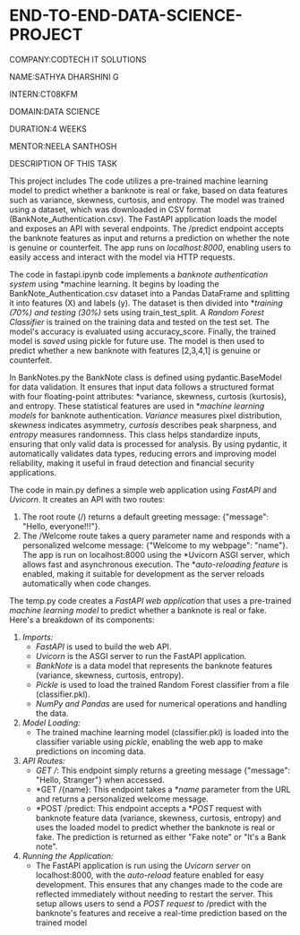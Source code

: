 # END-TO-END-DATA-SCIENCE-PROJECT

COMPANY:CODTECH IT SOLUTIONS

NAME:SATHYA DHARSHINI G

INTERN:CT08KFM

DOMAIN:DATA SCIENCE

DURATION:4 WEEKS

MENTOR:NEELA SANTHOSH

DESCRIPTION OF THIS TASK

This project includes The code utilizes a pre-trained machine learning model to predict whether a banknote is real or fake, based on data features such as variance, skewness, curtosis, and entropy. The model was trained using a dataset, which was downloaded in CSV format (BankNote_Authentication.csv). The FastAPI application loads the model and exposes an API with several endpoints. The /predict endpoint accepts the banknote features as input and returns a prediction on whether the note is genuine or counterfeit. The app runs on *localhost:8000*, enabling users to easily access and interact with the model via HTTP requests.

The code in fastapi.ipynb code implements a *banknote authentication system* using *machine learning. It begins by loading the BankNote_Authentication.csv dataset into a Pandas DataFrame and splitting it into features (X) and labels (y). The dataset is then divided into **training (70%) and testing (30%)* sets using train_test_split. A *Random Forest Classifier* is trained on the training data and tested on the test set. The model's accuracy is evaluated using accuracy_score. Finally, the trained model is *saved* using pickle for future use. The model is then used to predict whether a new banknote with features [2,3,4,1] is genuine or counterfeit.

In BankNotes.py the BankNote class is defined using pydantic.BaseModel for data validation. It ensures that input data follows a structured format with four floating-point attributes: *variance, skewness, curtosis (kurtosis), and entropy. These statistical features are used in **machine learning models* for banknote authentication. *Variance* measures pixel distribution, *skewness* indicates asymmetry, *curtosis* describes peak sharpness, and *entropy* measures randomness. This class helps standardize inputs, ensuring that only valid data is processed for analysis. By using pydantic, it automatically validates data types, reducing errors and improving model reliability, making it useful in fraud detection and financial security applications.

The code in main.py defines a simple web application using *FastAPI* and *Uvicorn*. It creates an API with two routes:  
1. The root route (/) returns a default greeting message: {"message": "Hello, everyone!!!"}.  
2. The /Welcome route takes a query parameter name and responds with a personalized welcome message: {"Welcome to my webpage": "name"}.  
The app is run on localhost:8000 using the *Uvicorn ASGI server, which allows fast and asynchronous execution. The **auto-reloading feature* is enabled, making it suitable for development as the server reloads automatically when code changes.

The temp.py code creates a *FastAPI web application* that uses a pre-trained *machine learning model* to predict whether a banknote is real or fake. Here's a breakdown of its components:
1. *Imports:*
   - *FastAPI* is used to build the web API.
   - *Uvicorn* is the ASGI server to run the FastAPI application.
   - *BankNote* is a data model that represents the banknote features (variance, skewness, curtosis, entropy).
   - *Pickle* is used to load the trained Random Forest classifier from a file (classifier.pkl).
   - *NumPy and Pandas* are used for numerical operations and handling the data.
2. *Model Loading:*
   - The trained machine learning model (classifier.pkl) is loaded into the classifier variable using *pickle*, enabling the web app to make predictions on incoming data.
3. *API Routes:*
   - *GET /*: This endpoint simply returns a greeting message {"message": "Hello, Stranger"} when accessed.
   - *GET /{name}: This endpoint takes a **name* parameter from the URL and returns a personalized welcome message.
   - *POST /predict: This endpoint accepts a **POST* request with banknote feature data (variance, skewness, curtosis, entropy) and uses the loaded model to predict whether the banknote is real or fake. The prediction is returned as either "Fake note" or "It's a Bank note".
4. *Running the Application:*
   - The FastAPI application is run using the *Uvicorn server* on localhost:8000, with the *auto-reload* feature enabled for easy development. This ensures that any changes made to the code are reflected immediately without needing to restart the server.
This setup allows users to send a *POST request* to /predict with the banknote's features and receive a real-time prediction based on the trained model




